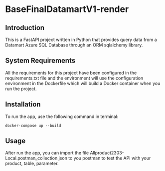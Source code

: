 # BaseFinalDatamartV1-render
## Introduction

This is a FastAPI project written in Python that provides query data from a Datamart Azure SQL Database through an ORM sqlalchemy library.

## System Requirements

All the requirements for this project have been configured in the requirements.txt file and the environment will use the configuration environment in the Dockerfile which will build a Docker container when you run the project.

## Installation

To run the app, use the following command in terminal:

`docker-compose up --build`

## Usage

After run the app, you can import the file Allproduct2303-Local.postman_collection.json to you postman to test the API with your product, table, parameter.
